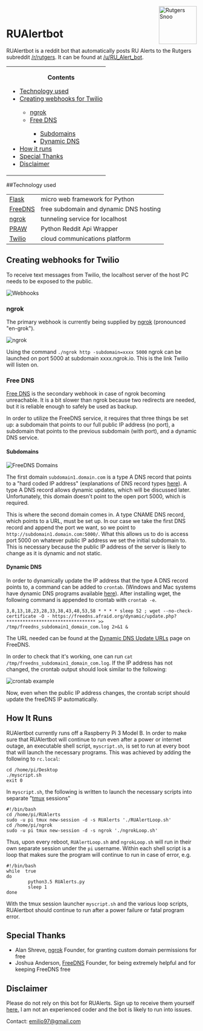 <img src="http://i.imgur.com/zyq8PXZ.png" alt="Rutgers Snoo" align="right" height=100px width=100px><br>

<h1>RUAlertbot</h1> 

RUAlertbot is a reddit bot that automatically posts RU Alerts to the Rutgers subreddit [/r/rutgers](https://www.reddit.com/r/rutgers/). It can be found at [/u/RU_Alert_bot](https://www.reddit.com/u/RU_Alert_bot).

<table>
<tr><td><ul>
<b><p align="center">Contents</p></b>
<li><a href="#Tech">Technology used</a></li>
<li><a href="#Webhook">Creating webhooks for Twilio</a></li><ul>
<li><a href="#ngrok">ngrok</a></li>
<li><a href="#FreeDNS">Free DNS</a></li><ul>
<li><a href="#Sub">Subdomains</a></li>
<li><a href="#Dyn">Dynamic DNS</a></li></ul></ul>
<li><a href="How">How it runs</a>
<li><a href="#SpTh">Special Thanks</a></li>
<li><a href="#Dis">Disclaimer</a></li>
</ul></td></tr>
</table>

##<a name="Tech">Technology used</a>

<table>
  <tr>
  <td><a href="http://flask.pocoo.org/">Flask</a></td>
    <td>micro web framework for Python</td>
  </tr>
  <tr>
  <td><a href="http://freedns.afraid.org/">FreeDNS</a></td>
    <td>free subdomain and dynamic DNS hosting</td>
  </tr>
    <tr>
  <td><a href="https://ngrok.com/">ngrok</a></td>
    <td>tunneling service for localhost</td>
  </tr>
    <tr>
  <td><a href="https://praw.readthedocs.io/en/stable/">PRAW</a></td>
    <td>Python Reddit Api Wrapper</td>
  </tr>
    <tr>
  <td><a href="https://www.twilio.com/">Twilio</a></td>
    <td>cloud communications platform</td>
  </tr>
</table>

## <a name="Webhook">Creating webhooks for Twilio</a>

To receive text messages from Twilio, the localhost server of the host PC needs to be exposed to the public.

![Webhooks](http://i.imgur.com/9Ne9x2r.png)

### <a name="ngrok">ngrok</a>

The primary webhook is currently being supplied by [ngrok](https://ngrok.com/) (pronounced "en-grok"). 

![ngrok](http://i.imgur.com/sUtvrmW.png)

Using the command `./ngrok http -subdomain=xxxx 5000` ngrok can be launched on port 5000 at subdomain xxxx.ngrok.io. This is the link Twilio will listen on.

### <a name="FreeDNS">Free DNS</a>

[Free DNS](https://freedns.afraid.org/) is the secondary webhook in case of ngrok becoming unreachable. It is a bit slower than ngrok because two redirects are needed, but it is reliable enough to safely be used as backup.

In order to utilize the FreeDNS service, it requires that three things be set up: a subdomain that points to our full public IP address (no port), a subdomain that points to the previous subdomain (with port), and a dynamic DNS service.

#### <a name="Sub">Subdomains</a>

![FreeDNS Domains](http://imgur.com/OjCXj24.png)

The first domain `subdomain1.domain.com` is a type A DNS record that points to a "hard coded IP address" (explanations of DNS record types [here](https://freedns.afraid.org/faq/type.php)). A type A DNS record allows dynamic updates, which will be discussed later. Unfortunately, this domain doesn't point to the open port 5000, which is required.

This is where the second domain comes in. A type CNAME DNS record, which points to a URL, must be set up. In our case we take the first DNS record and append the port we want, so we point to `http://subdomain1.domain.com:5000/`. What this allows us to do is access port 5000 on whatever public IP address we set the initial subdomain to. This is necessary because the public IP address of the server is likely to change as it is dynamic and not static.

#### <a name="Dyn">Dynamic DNS</a>

In order to dynamically update the IP address that the type A DNS record points to, a command can be added to `crontab`. (Windows and Mac systems have dynamic DNS programs available [here](https://freedns.afraid.org/scripts/freedns.clients.php)). After installing wget, the following command is appended to crontab with `crontab -e`.

    3,8,13,18,23,28,33,38,43,48,53,58 * * * * sleep 52 ; wget --no-check-certificate -O - https://freedns.afraid.org/dynamic/update.php?********************************* >> /tmp/freedns_subdomain1_domain_com.log 2>&1 &

The URL needed can be found at the [Dynamic DNS Update URLs](https://freedns.afraid.org/dynamic/) page on FreeDNS.

In order to check that it's working, one can run `cat /tmp/freedns_subdomain1_domain_com.log`. If the IP address has not changed, the crontab output should look similar to the following:

![crontab example](http://imgur.com/gV1A0jz.png)

Now, even when the public IP address changes, the crontab script should update the freeDNS IP automatically.

## <a name="How">How It Runs</a>
RUAlertbot currently runs off a Raspberry Pi 3 Model B. In order to make sure that RUAlertbot will continue to run even after a power or internet outage, an executable shell script, `myscript.sh`, is set to run at every boot that will launch the necessary programs. This was achieved by adding the following to `rc.local`:

    cd /home/pi/Desktop
    ./myscript.sh
    exit 0

In `myscript.sh`, the following is written to launch the necessary scripts into separate "[tmux](https://tmux.github.io/) sessions"

    #!/bin/bash
    cd /home/pi/RUAlerts
    sudo -u pi tmux new-session -d -s RUAlerts './RUAlertLoop.sh'
    cd /home/pi/ngrok
    sudo -u pi tmux new-session -d -s ngrok './ngrokLoop.sh'

Thus, upon every reboot, `RUAlertLoop.sh` and `ngrokLoop.sh` will run in their own separate session under the `pi` username. Within each shell script is a loop that makes sure the program will continue to run in case of error, e.g.

    #!/bin/bash
    while  true
    do
            python3.5 RUAlerts.py
            sleep 1
    done

With the tmux session launcher `myscript.sh` and the various loop scripts, RUAlertbot should continue to run after a power failure or fatal program error.

## <a name="SpTh">Special Thanks</a>
* Alan Shreve, [ngrok](https://ngrok.com/) Founder, for granting custom domain permissions for free
* Joshua Anderson, [FreeDNS](http://freedns.afraid.org/) Founder, for being extremely helpful and for keeping FreeDNS free

## <a name="Dis">Disclaimer</a>
Please do not rely on this bot for RUAlerts. Sign up to receive them yourself [here.](https://personalinfo.rutgers.edu/pi/updateEns.htm) I am not an experienced coder and the bot is likely to run into issues. 

Contact: emilio97@gmail.com
